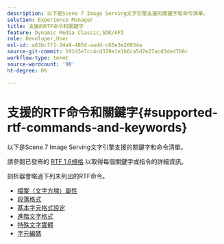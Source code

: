```yaml
---
description: 以下是Scene 7 Image Serving文字引擎支援的關鍵字和命令清單。
solution: Experience Manager
title: 支援的RTF命令和關鍵字
feature: Dynamic Media Classic,SDK/API
role: Developer,User
exl-id: a63bc7f1-34a9-485d-aadd-c65e3e26034a
source-git-commit: 191d3e7cc4cd370e1e1b6ca5d7e27acd3ded7b6c
workflow-type: tm+mt
source-wordcount: '90'
ht-degree: 0%

---
```


# 支援的RTF命令和關鍵字{#supported-rtf-commands-and-keywords}

以下是Scene 7 Image Serving文字引擎支援的關鍵字和命令清單。

請參閱已發佈的 [RTF 1.6規格](https://msdn.microsoft.com/en-us/library/aa140277%28v=office.10%29.aspx) 以取得每個關鍵字或指令的詳細資訊。

剖析器會略過下列未列出的RTF命令。

* [檔案（文字方塊）屬性](r-document-text-box-properties.md)
* [段落格式](r-paragraph-formatting.md)
* [基本字元格式設定](r-basic-character-formatting.md)
* [進階文字格式](r-advanced-text-formatting.md)
* [特殊文字實體](r-special-text-entities.md)
* [字元編碼](r-is-http-character-encoding.md)

